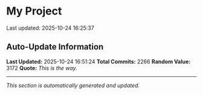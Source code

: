# My Project


Last updated: 2025-10-24 16:25:37

































































































































































































































































































































































































































































































































































































































































































































































































































































































































































































































































































































































































































































































































































































































































































































































































































































































































































































































































































































































































































































































































































































































































































































































































































































































































































































































































































































































## Auto-Update Information

**Last Updated:** 2025-10-24 16:51:24
**Total Commits:** 2266
**Random Value:** 3172
**Quote:** _This is the way._

---
_This section is automatically generated and updated._